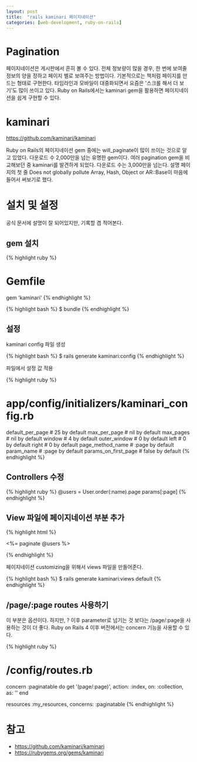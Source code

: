 ```yaml
---
layout: post
title:  "rails kaminari 페이지네이션"
categories: [web-development, ruby-on-rails]
---
```


# Pagination

페이지네이션은 게시판에서 흔히 볼 수 있다. 
전체 정보량이 많을 경우, 한 번에 보여줄 정보의 양을 정하고 페이지 별로 보여주는 방법이다. 
기본적으로는 책처럼 페이지를 만드는 형태로 구현한다. 
타임라인과 모바일이 대중화되면서 요즘은 '스크롤 해서 더 보기'도 많이 쓰이고 있다. 
Ruby on Rails에서는 kaminari gem을 활용하면 페이지네이션을 쉽게 구현할 수 있다. 

# kaminari

<https://github.com/kaminari/kaminari>

Ruby on Rails의 페이지네이션 gem 중에는 will_paginate이 많이 쓰이는 것으로 알고 있었다. 
다운로드 수 2,000만을 넘는 유명한 gem이다. 
여러 pagination gem을 비교해보던 중 kaminari를 발견하게 되었다. 
다운로드 수는 3,000만을 넘는다. 
설명 페이지의 첫 줄 Does not globally pollute Array, Hash, Object or AR::Base이 마음에 들어서 써보기로 했다. 

# 설치 및 설정

공식 문서에 설명이 잘 되어있지만, 기록할 겸 적어본다. 

## gem 설치

{% highlight ruby %}
# Gemfile
gem 'kaminari'
{% endhighlight %}

{% highlight bash %}
$ bundle
{% endhighlight %}

## 설정

kaminari config 파일 생성 

{% highlight bash %}
$ rails generate kaminari:config
{% endhighlight %}

파일에서 설정 값 적용 

{% highlight ruby %}
# app/config/initializers/kaminari_config.rb
default_per_page      # 25 by default
max_per_page          # nil by default
max_pages             # nil by default
window                # 4 by default
outer_window          # 0 by default
left                  # 0 by default
right                 # 0 by default
page_method_name      # :page by default
param_name            # :page by default
params_on_first_page  # false by default
{% endhighlight %}

## Controllers 수정

{% highlight ruby %}
@users = User.order(:name).page params[:page]
{% endhighlight %}

## View 파일에 페이지네이션 부분 추가

{% highlight html %}

<%= paginate @users %>

{% endhighlight %}

페이지네이션 customizing을 위해서 views 파일을 만들어준다. 

{% highlight bash %}
$ rails generate kaminari:views default
{% endhighlight %}

## /page/:page routes 사용하기

이 부분은 옵션이다. 
하지만, ? 이후 parameter로 넘기는 것 보다는 /page/:page을 사용하는 것이 더 좋다. 
Ruby on Rails 4 이후 버전에서는 concern 기능을 사용할 수 있다. 

{% highlight ruby %}
# /config/routes.rb
concern :paginatable do
  get '(page/:page)', action: :index, on: :collection, as: ''
end

resources :my_resources, concerns: :paginatable
{% endhighlight %}

# 참고

* <https://github.com/kaminari/kaminari>
* <https://rubygems.org/gems/kaminari>